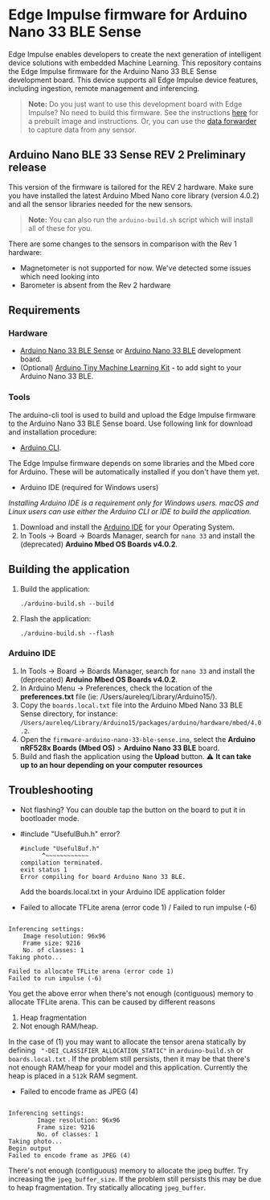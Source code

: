# Edge Impulse firmware for Arduino Nano 33 BLE Sense

Edge Impulse enables developers to create the next generation of intelligent device solutions with embedded Machine Learning. This repository contains the Edge Impulse firmware for the Arduino Nano 33 BLE Sense development board. This device supports all Edge Impulse device features, including ingestion, remote management and inferencing.

> **Note:** Do you just want to use this development board with Edge Impulse? No need to build this firmware. See the instructions [here](https://docs.edgeimpulse.com/docs/arduino-nano-33-ble-sense) for a prebuilt image and instructions. Or, you can use the [data forwarder](https://docs.edgeimpulse.com/docs/cli-data-forwarder) to capture data from any sensor.


## Arduino Nano BLE 33 Sense REV 2 Preliminary release

This version of the firmware is tailored for the REV 2 hardware. Make sure you have installed the latest Arduino Mbed Nano core library (version 4.0.2) and all the sensor libraries needed for the new sensors.

> **Note:** You can also run the `arduino-build.sh` script which will install all of these for you.

There are some changes to the sensors in comparison with the Rev 1 hardware:
- Magnetometer is not supported for now. We've detected some issues which need looking into
- Barometer is absent from the Rev 2 hardware

## Requirements

### Hardware

* [Arduino Nano 33 BLE Sense](https://store.arduino.cc/usa/nano-33-ble-sense) or [Arduino Nano 33 BLE](https://store.arduino.cc/usa/nano-33-ble) development board.
* (Optional) [Arduino Tiny Machine Learning Kit](https://store.arduino.cc/tiny-machine-learning-kit) - to add sight to your Arduino Nano 33 BLE.

### Tools

The arduino-cli tool is used to build and upload the Edge Impulse firmware to the Arduino Nano 33 BLE Sense board. Use following link for download and installation procedure:

* [Arduino CLI](https://arduino.github.io/arduino-cli/installation/).

The Edge Impulse firmware depends on some libraries and the Mbed core for Arduino. These will be automatically installed if you don't have them yet.

* Arduino IDE (required for Windows users)

_Installing Arduino IDE is a requirement only for Windows users. macOS and Linux users can use either the Arduino CLI or IDE to build the application._

1. Download and install the [Arduino IDE](https://www.arduino.cc/en/software) for your Operating System.
1. In Tools -> Board -> Boards Manager, search for `nano 33` and install the (deprecated) **Arduino Mbed OS Boards v4.0.2**.

## Building the application

1. Build the application:

    ```
    ./arduino-build.sh --build
    ```

1. Flash the application:

    ```
    ./arduino-build.sh --flash
    ```

### Arduino IDE

1. In Tools -> Board -> Boards Manager, search for `nano 33` and install the (deprecated) ****Arduino Mbed OS Boards v4.0.2****.
1. In Arduino Menu -> Preferences, check the location of the **preferences.txt** file (ie: /Users/aureleq/Library/Arduino15/).
1. Copy the `boards.local.txt` file into the Arduino Mbed Nano 33 BLE Sense directory, for instance:
`/Users/aureleq/Library/Arduino15/packages/arduino/hardware/mbed/4.0.2`.
1. Open the `firmware-arduino-nano-33-ble-sense.ino`, select the **Arduino nRF528x Boards (Mbed OS)** > **Arduino Nano 33 BLE** board.
1. Build and flash the application using the **Upload** button. :warning: **It can take up to an hour depending on your computer resources**

## Troubleshooting

* Not flashing? You can double tap the button on the board to put it in bootloader mode.

* #include "UsefulBuh.h" error?

    ```
    #include "UsefulBuf.h"
          ^~~~~~~~~~~~~
    compilation terminated.
    exit status 1
    Error compiling for board Arduino Nano 33 BLE.
    ```

    Add the boards.local.txt in your Arduino IDE application folder


* Failed to allocate TFLite arena (error code 1) / Failed to run impulse (-6)

```

Inferencing settings:
	Image resolution: 96x96
	Frame size: 9216
	No. of classes: 1
Taking photo...

Failed to allocate TFLite arena (error code 1)
Failed to run impulse (-6)
```

You get the above error when there's not enough (contiguous) memory to allocate TFLite arena. This can be caused by different reasons

1. Heap fragmentation
2. Not enough RAM/heap.

In the case of (1) you may want to allocate the tensor arena statically by defining ` "-DEI_CLASSIFIER_ALLOCATION_STATIC"` in `arduino-build.sh` or `boards.local.txt` . If the problem still persists, then it may be that there's not enough RAM/heap for your model and this application. Currently the heap is placed in a `512`k RAM segment.

* Failed to encode frame as JPEG (4)

```

Inferencing settings:
        Image resolution: 96x96
        Frame size: 9216
        No. of classes: 1
Taking photo...
Begin output
Failed to encode frame as JPEG (4)
```

There's not enough (contiguous) memory to allocate the jpeg buffer. Try increasing the `jpeg_buffer_size`. If the problem still persists this may be due
to heap fragmentation. Try statically allocating `jpeg_buffer`.

